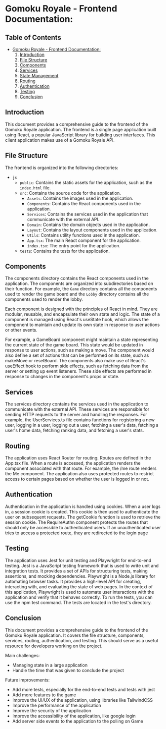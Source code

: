 # Gomoku Royale - Frontend Documentation:

## Table of Contents

- [Gomoku Royale - Frontend Documentation:](#gomoku-royale---frontend-documentation)
    1. [Introduction](#introduction)
    2. [File Structure](#file-structure)
    3. [Components](#components)
    4. [Services](#services)
    5. [State Management](#state-management)
    6. [Routing](#routing)
    7. [Authentication](#authentication)
    8. [Testing](#testing)
    9. [Conclusion](#conclusion)

## Introduction

This document provides a comprehensive guide to the frontend of the Gomoku Royale application. The frontend is a single
page application built using React, a popular JavaScript library for building user interfaces.
This client application makes use of a Gomoku Royale API.

## File Structure

The frontend is organized into the following directories:

- `js`
    - `public`: Contains the static assets for the application, such as the `index.html` file.
    - `src`: Contains the source code for the application.
        - `Assets`: Contains the images used in the application.
        - `Components`: Contains the React components used in the application.
        - `Services`: Contains the services used in the application that communicate with the external API.
        - `Domain`: Contains the domain objects used in the application.
        - `Layout`: Contains the layout components used in the application.
        - `Utils`: Contains utility functions used in the application.
        - `App.tsx`: The main React component for the application.
        - `index.tsx`: The entry point for the application.
    - `tests`: Contains the tests for the application.

## Components

The components directory contains the React components used in the application. The components are organized into
subdirectories based on their function. For example, the `Game` directory contains all the components used to render
the game board and the `Lobby` directory contains all the components used to render the lobby.

Each component is designed with the principles of React in mind. They are modular, reusable, and encapsulate their own
state and logic. The state of a component is managed using React's useState hook, which allows the component to maintain
and update its own state in response to user actions or other events. 

For example, a GameBoard component might maintain
a state representing the current state of the game board. This state would be updated in response to user actions, such
as making a move. The component would also define a set of actions that can be performed on its state, such as makeMove
or resetBoard. The components also make use of React's useEffect hook to perform side effects, such as fetching data
from the server or setting up event listeners. These side effects are performed in response to changes in the
component's props or state.

## Services

The services directory contains the services used in the application to communicate with the external API. These
services are responsible for sending HTTP requests to the server and handling the responses. For example, the
UserServices.ts file contains functions for registering a new user, logging in a user, logging out a user, fetching a
user's data, fetching a user's home data, fetching ranking data, and fetching a user's stats.

## Routing

The application uses React Router for routing. Routes are defined in the App.tsx file. When a route is accessed, the
application renders the component associated with that route. For example, the /me route renders the Me component. The
application also uses protected routes to restrict access to certain pages based on whether the user is logged in or
not.

## Authentication

Authentication in the application is handled using cookies. When a user logs in, a session cookie is created. This
cookie is then used to authenticate the user on subsequent requests. The getCookie function is used to retrieve the
session cookie. The RequireAuthn component protects the routes that should only be accessible to authenticated
users. If an unauthenticated user tries to access a protected route, they are redirected to the login page

## Testing

The application uses Jest for unit testing and Playwright for end-to-end testing. Jest is a JavaScript testing framework
that is used to write unit and integration tests. It provides a set of APIs for structuring tests, making assertions,
and mocking dependencies. Playwright is a Node.js library for automating browser tasks. It provides a high-level API for
creating, interacting with, and evaluating the state of web pages. In the context of this application, Playwright is
used to automate user interactions with the application and verify that it behaves correctly. To run the tests, you can
use the npm test command. The tests are located in the test's directory.

## Conclusion

This document provides a comprehensive guide to the frontend of the Gomoku Royale application. It covers the file
structure, components, services, routing, authentication, and testing. This should serve as a useful resource for
developers working on the project.

Main challenges:
- Managing state in a large application
- Handle the time that was given to conclude the project

Future improvements:
- Add more tests, especially for the end-to-end tests and tests with jest
- Add more features to the game
- Improve the UI/UX of the application, using libraries like TailwindCSS
- Improve the performance of the application
- Improve the security of the application
- Improve the accessibility of the application, like google login
- Add server side events to the application to the polling on Game
